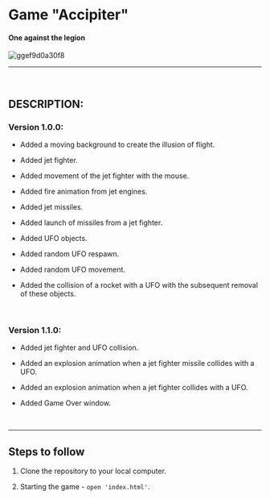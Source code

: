 # Game "Accipiter"

#### One against the legion

![ggef9d0a30f8](https://github.com/VKohut1807/Accipiter/assets/48514587/049bec79-e053-45e6-a394-a73ab3447882)

---

<br>

## DESCRIPTION:

### Version 1.0.0:

- Added a moving background to create the illusion of flight.

- Added jet fighter.

- Added movement of the jet fighter with the mouse.

- Added fire animation from jet engines.

- Added jet missiles.

- Added launch of missiles from a jet fighter.

- Added UFO objects.

- Added random UFO respawn.

- Added random UFO movement.

- Added the collision of a rocket with a UFO with the subsequent removal of these objects.

<br>

### Version 1.1.0:

- Added jet fighter and UFO collision.

- Added an explosion animation when a jet fighter missile collides with a UFO.

- Added an explosion animation when a jet fighter collides with a UFO.

- Added Game Over window.

<br>

---

## Steps to follow

1. Clone the repository to your local computer.

2. Starting the game - `open 'index.html'`.
